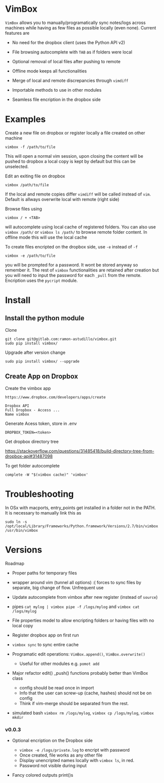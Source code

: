VimBox
======

`VimBox` allows you to manually/programatically sync notes/logs across machines
while having as few files as possible locally (even none). Current features are

* No need for the dropbox client (uses the Python API v2)

* File browsing autocomplete with `TAB` as if folders were local

* Optional removal of local files after pushing to remote

* Offline mode keeps all functionalities

* Merge of local and remote discrepancies through `vimdiff`

* Importable methods to use in other modules

* Seamless file encription in the dropbox side 

# Examples

Create a new file on dropbox or register locally a file created on other
machine

    vimbox -f /path/to/file

This will open a normal vim session, upon closing the content will be pushed to
dropbox a local copy is kept by default but this can be unselected.

Edit an exiting file on dropbox

    vimbox /path/to/file

If the local and remote copies differ `vimdiff` will be called instead of
`vim`. Default is allways overwrite local with remote (right side)

Browse files using

    vimbox / + <TAB>

will autocomplete using local cache of registered folders. You can also use
`vimbox /path/` or `vimbox ls /path/` to browse remote folder content. In
offline mode this will use the local cache

To create files encripted on the dropbox side, use `-e` instead of `-f`

    vimbox -e /path/to/file

you will be prompted for a password. It wont be stored anyway so remember it. 
The rest of `vimbox` functionalities are retained after creation but you will
need to input the password for each `_pull` from the remote. Encription uses
the `pycript` module.

# Install

## Install the python module

Clone

    git clone git@gitlab.com:ramon-astudillo/vimbox.git
    sudo pip install vimbox/

Upgrade after version change

    sudo pip install vimbox/ --upgrade

## Create App on Dropbox

Create the vimbox app

    https://www.dropbox.com/developers/apps/create

    Dropbox API
    Full Dropbox - Access ...
    Name vimbox

Generate Acess token, store in .env

    DROPBOX_TOKEN=<token>

Get dropbox directory tree

https://stackoverflow.com/questions/31485418/build-directory-tree-from-dropbox-api#31487098

To get folder autocomplete

    complete -W "$(vimbox cache)" 'vimbox'

# Troubleshooting

In OSx with macports, entry_points get installed in a folder not in the PATH.
It is necessary to manually link this as

    sudo ln -s /opt/local/Library/Frameworks/Python.framework/Versions/2.7/bin/vimbox /usr/bin/vimbox

# Versions

Roadmap

* Proper paths for temporary files

* wrapper around vim (tunnel all options)
    :( forces to sync files by separate, big change of flow. Unfrequent use

* Update autocomplete from vimbox after new register (instead of `source`)

* pipes `cat mylog | vimbox pipe -f /logs/mylog` and `vimbox cat /logs/mylog`

* File properties model to allow encripting folders or having files with no
  local copy

* Register dropbox app on first run

* `vimbox sync` to sync entire cache

* Programatic edit operations: `VimBox.append()`, `VimBox.overwrite()`
    - Useful for other modules e.g. `pomot add`

* Major refactor edit() _push() functions probably better than VimBox class 
    - config should be read once in import 
    - Info that the user can screw-up (cache, hashes) should not be on config
    - Think if vim-merge should be separated from the rest.

* simulated bash `vimbox rm /logs/mylog`, `vimbox cp /logs/mylog`, 
  `vimbox mkdir`

### v0.0.3

* Optional encription on the Dropbox side
    - `vimbox -e /logs/private.log` to encript with password
    - Once created, file works as any other file
    - Display unencripted names locally with `vimbox ls`, in red.
    - Password not visible during input

* Fancy colored outputs print()s
